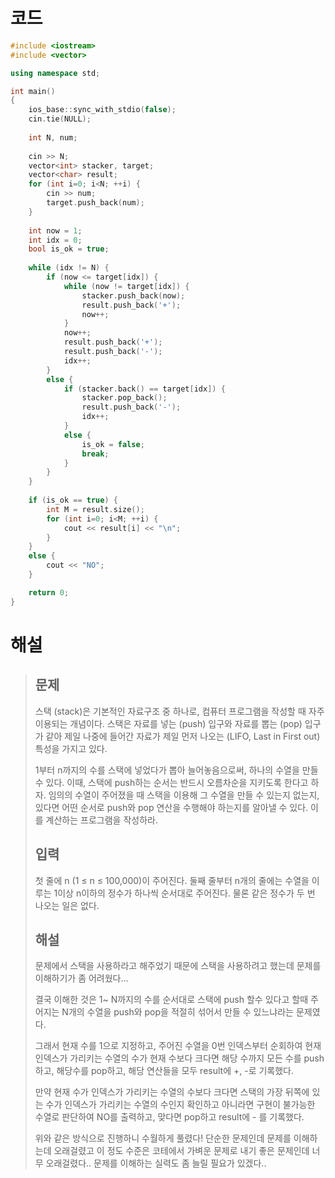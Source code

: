 # 코드

```c++
#include <iostream>
#include <vector>

using namespace std;

int main()
{
    ios_base::sync_with_stdio(false);
    cin.tie(NULL);
    
    int N, num;
    
    cin >> N;
    vector<int> stacker, target;
    vector<char> result;
    for (int i=0; i<N; ++i) {
        cin >> num;
        target.push_back(num);
    }
    
    int now = 1;
    int idx = 0;
    bool is_ok = true;
    
    while (idx != N) {
        if (now <= target[idx]) {
            while (now != target[idx]) {
                stacker.push_back(now);
                result.push_back('+');
                now++;
            }
            now++;
            result.push_back('+');
            result.push_back('-');
            idx++;
        }
        else {
            if (stacker.back() == target[idx]) {
                stacker.pop_back();
                result.push_back('-');
                idx++;
            }
            else {
                is_ok = false;
                break;
            }
        }
    }
    
    if (is_ok == true) {
        int M = result.size();
        for (int i=0; i<M; ++i) {
            cout << result[i] << "\n";
        }
    }
    else {
        cout << "NO";
    }

    return 0;
}

```



# 해설

> ## 문제
>
> 스택 (stack)은 기본적인 자료구조 중 하나로, 컴퓨터 프로그램을 작성할 때 자주 이용되는 개념이다. 스택은 자료를 넣는 (push) 입구와 자료를 뽑는 (pop) 입구가 같아 제일 나중에 들어간 자료가 제일 먼저 나오는 (LIFO, Last in First out) 특성을 가지고 있다.
>
> 1부터 n까지의 수를 스택에 넣었다가 뽑아 늘어놓음으로써, 하나의 수열을 만들 수 있다. 이때, 스택에 push하는 순서는 반드시 오름차순을 지키도록 한다고 하자. 임의의 수열이 주어졌을 때 스택을 이용해 그 수열을 만들 수 있는지 없는지, 있다면 어떤 순서로 push와 pop 연산을 수행해야 하는지를 알아낼 수 있다. 이를 계산하는 프로그램을 작성하라.
>
> ## 입력
>
> 첫 줄에 n (1 ≤ n ≤ 100,000)이 주어진다. 둘째 줄부터 n개의 줄에는 수열을 이루는 1이상 n이하의 정수가 하나씩 순서대로 주어진다. 물론 같은 정수가 두 번 나오는 일은 없다.
>
> ## 해설
>
> 문제에서 스택을 사용하라고 해주었기 때문에 스택을 사용하려고 했는데 문제를 이해하기가 좀 어려웠다...
>
> 결국 이해한 것은 1~ N까지의 수를 순서대로 스택에 push 할수 있다고 할때 주어지는 N개의 수열을 push와 pop을 적절히 섞어서 만들 수 있느냐라는 문제였다.
>
> 그래서 현재 수를 1으로 지정하고, 주어진 수열을 0번 인덱스부터 순회하여 현재 인덱스가 가리키는 수열의 수가 현재 수보다 크다면 해당 수까지 모든 수를 push 하고, 해당수를 pop하고, 해당 연산들을 모두 result에 +, -로 기록했다.
>
> 만약 현재 수가 인덱스가 가리키는 수열의 수보다 크다면 스택의 가장 뒤쪽에 있는 수가 인덱스가 가리키는 수열의 수인지 확인하고 아니라면 구현이 불가능한 수열로 판단하여 NO를 출력하고, 맞다면 pop하고 result에 - 를 기록했다.
>
> 위와 같은 방식으로 진행하니 수월하게 풀렸다! 단순한 문제인데 문제를 이해하는데 오래걸렸고 이 정도 수준은 코테에서 가벼운 문제로 내기 좋은 문제인데 너무 오래걸렸다.. 문제를 이해하는 실력도 좀 늘릴 필요가 있겠다..

